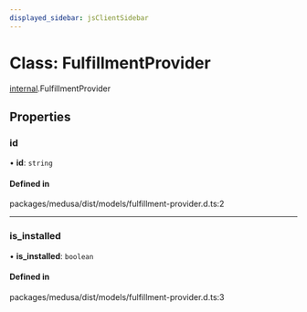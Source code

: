 ```yaml
---
displayed_sidebar: jsClientSidebar
---
```


# Class: FulfillmentProvider

[internal](../modules/internal.md).FulfillmentProvider

## Properties

### id

• **id**: `string`

#### Defined in

packages/medusa/dist/models/fulfillment-provider.d.ts:2

___

### is\_installed

• **is\_installed**: `boolean`

#### Defined in

packages/medusa/dist/models/fulfillment-provider.d.ts:3
